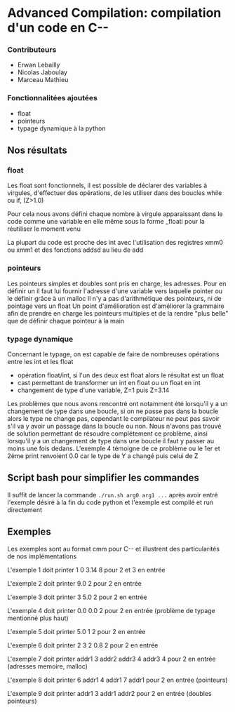 # Advanced Compilation: compilation d'un code en C--

### Contributeurs

- Erwan Lebailly
- Nicolas Jaboulay
- Marceau Mathieu

### Fonctionnalitées ajoutées

- float
- pointeurs
- typage dynamique à la python


## Nos résultats

### float

Les float sont fonctionnels, il est possible de déclarer des variables à virgules, d'effectuer des opérations, de les utiliser dans des boucles while ou if, (Z>1.0)

Pour cela nous avons défini chaque nombre à virgule apparaissant dans le code comme une variable en elle même sous la forme _floati pour la réutiliser le moment venu

La plupart du code est proche des int avec l'utilisation des registres xmm0 ou xmm1 et des fonctions addsd au lieu de add

### pointeurs

Les pointeurs simples et doubles sont pris en charge, les adresses. Pour en définir un il faut lui fournir l'adresse d'une variable vers laquelle pointer ou le définir grâce à un malloc
Il n'y a pas d'arithmétique des pointeurs, ni de pointage vers un float
Un point d'amélioration est d'améliorer la grammaire afin de prendre en charge les pointeurs multiples et de la rendre "plus belle" que de définir chaque pointeur à la main


### typage dynamique

Concernant le typage, on est capable de faire de nombreuses opérations entre les int et les float

- opération float/int, si l'un des deux est float alors le résultat est un float
- cast permettant de transformer un int en float ou un float en int
- changement de type d'une variable, Z=1 puis Z=3.14 

Les problèmes que nous avons rencontré ont notamment été lorsqu'il y a un changement de type dans une boucle, si on ne passe pas dans la boucle alors le type ne change pas, cependant le compilateur ne peut pas savoir s'il va y avoir un passage dans la boucle ou non. 
Nous n'avons pas trouvé de solution permettant de résoudre complétement ce problème, ainsi lorsqu'il y a un changement de type dans une boucle il faut y passer au moins une fois dedans. L'exemple 4 témoigne de ce problème ou le 1er et 2ème print renvoient 0.0 car le type de Y a changé puis celui de Z


## Script bash pour simplifier les commandes

Il suffit de lancer la commande `./run.sh arg0 arg1 ...` après avoir entré l'exemple désiré à la fin du code python et l'exemple est compilé et run directement

## Exemples

Les exemples sont au format cmm pour C-- et illustrent des particularités de nos implémentations

L'exemple 1 doit printer 1 0 3.14 8 pour 2 et 3 en entrée

L'exemple 2 doit printer 9.0 2 pour 2 en entrée

L'exemple 3 doit printer 3 5.0 2 pour 2 en entrée

L'exemple 4 doit printer 0.0 0.0 2 pour 2 en entrée (problème de typage mentionné plus haut)

L'exemple 5 doit printer 5.0 1 2 pour 2 en entrée

L'exemple 6 doit printer 2 3 2 0.8 2 pour 2 en entrée

L'exemple 7 doit printer addr1 3 addr2 addr3 4 addr3 4 pour 2 en entrée (adresses memoire, malloc)

L'exemple 8 doit printer 6 addr1 4 addr1 7 addr1 pour 2 en entrée (pointeurs)

L'exemple 9 doit printer addr1 3 addr1 addr2 pour 2 en entrée (doubles pointeurs)
